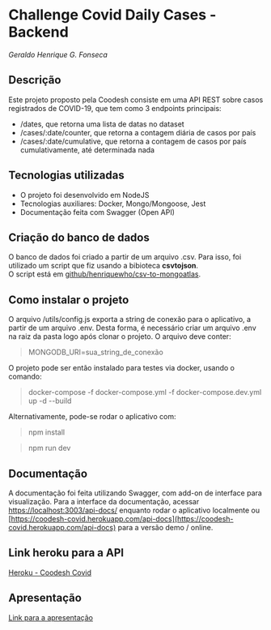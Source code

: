 # Challenge Covid Daily Cases - Backend  
_Geraldo Henrique G. Fonseca_

## Descrição 

Este projeto proposto pela Coodesh consiste em uma API REST sobre casos registrados de COVID-19, que tem como 3 endpoints principais: 
- /dates, que retorna uma lista de datas no dataset 
- /cases/:date/counter, que retorna a contagem diária de casos por país
- /cases/:date/cumulative, que retorna a contagem de casos por país cumulativamente, até determinada nada

## Tecnologias utilizadas 

- O projeto foi desenvolvido em NodeJS
- Tecnologias auxiliares: Docker, Mongo/Mongoose, Jest
- Documentação feita com Swagger (Open API)

## Criação do banco de dados 

O banco de dados foi criado a partir de um arquivo .csv. Para isso, foi utilizado um script que fiz usando a bibioteca **csvtojson**.   
O script está em [github/henriquewho/csv-to-mongoatlas](https://github.com/henriquewho/csv-to-mongoatlas).

## Como instalar o projeto 

O arquivo /utils/config.js exporta a string de conexão para o aplicativo, a partir de um arquivo .env.
Desta forma, é necessário criar um arquivo .env na raiz da pasta logo após clonar o projeto. O arquivo deve conter: 
>MONGODB_URI=sua_string_de_conexão

O projeto pode ser então instalado para testes via docker, usando o comando:   
> docker-compose -f docker-compose.yml -f docker-compose.dev.yml up -d --build

Alternativamente, pode-se rodar o aplicativo com: 
> npm install   

> npm run dev

## Documentação

A documentação foi feita utilizando Swagger, com add-on de interface para visualização.
Para a interface da documentação, acessar [https://localhost:3003/api-docs/](https://localhost:3003/api-docs/) enquanto rodar o aplicativo localmente ou [https://coodesh-covid.herokuapp.com/api-docs](https://coodesh-covid.herokuapp.com/api-docs) para a versão demo / online. 

## Link heroku para a API
[Heroku - Coodesh Covid](https://coodesh-covid.herokuapp.com/)

## Apresentação
[Link para a apresentação](http://coodesh-covid.herokuapp.com/)